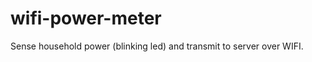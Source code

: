 wifi-power-meter
================

Sense household power (blinking led) and transmit to server over WIFI.
